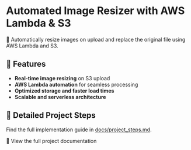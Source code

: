 # Automated Image Resizer with AWS Lambda & S3  
📸 Automatically resize images on upload and replace the original file using AWS Lambda and S3.  

## 🌟 Features  
- **Real-time image resizing** on S3 upload  
- **AWS Lambda automation** for seamless processing  
- **Optimized storage and faster load times**  
- **Scalable and serverless architecture**  

## 📖 Detailed Project Steps  
Find the full implementation guide in [docs/project_steps.md](docs/project_steps.md).  

🔗 View the full project documentation  
